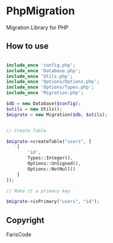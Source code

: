 # PhpMigration

Migration Library for PHP

## How to use

```php

include_once 'config.php';
include_once 'Database.php';
include_once 'Utils.php';
include_once 'Options/Options.php';
include_once 'Options/Types.php';
include_once 'Migration.php';

$db = new Database($config);
$utils = new Utils();
$migrate = new Migration($db, $utils);


// Create Table

$migrate->createTable("users", [
    [
        'id',
        Types::Integer(),
        Options::UnSigned(),
        Options::NotNull()
    ]
]);

// Make it a primary key

$migrate->isPrimary("users", "id"); 

```

## Copyright

FarisCode
